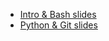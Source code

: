 * [Intro & Bash slides](https://docs.google.com/presentation/d/1_wDGUId3_UVWeXJ6N8GAcs2A5pNv5HCFuQSpF8LWY7M/edit?usp=sharing)
* [Python & Git slides](https://docs.google.com/presentation/d/1QcuBS_V10b9LklPNPf1K-8wIPZpKpSL5HohSA-r4RLs/edit?usp=sharing)
